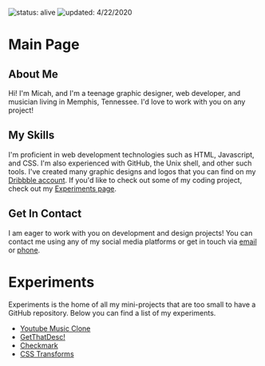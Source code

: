 ![status: alive](https://img.shields.io/badge/status-alive-green) ![updated: 4/22/2020](https://img.shields.io/badge/updated-3/27/20-green)

# Main Page
## About Me

Hi! I'm Micah, and I'm a teenage graphic designer, web developer, and musician living in Memphis, Tennessee. I'd love to work with you on any project!

## My Skills

I'm proficient in web development technologies such as HTML, Javascript, and CSS. I'm also experienced with GitHub, the Unix shell, and other such tools. I've created many graphic designs and logos that you can find on my [Dribbble account](https://dribbble.com/micahlt). If you'd like to check out some of my coding project, check out my [Experiments page](https://micahlt.github.io/experiments/).

## Get In Contact

I am eager to work with you on development and design projects! You can contact me using any of my social media platforms or get in touch via [email](mailto:micahincorporated@gmail.com) or [phone](tel:7319037085).


# Experiments

Experiments is the home of all my mini-projects that are too small to have a GitHub repository. Below you can find a list of my experiments.

- [Youtube Music Clone](https://micahlt.github.io/experiments/youtube-music.html)
- [GetThatDesc!](https://micahlt.github.io/experiments/getthatdesc.html)
- [Checkmark](https://micahlt.github.io/experiments/checkmark.html)
- [CSS Transforms](https://micahlt.github.io/experiments/csstransforms.html)
